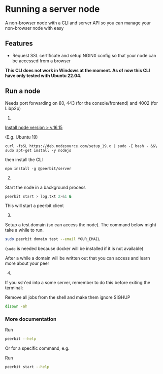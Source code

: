 # Running a server node 
A non-browser node with a CLI and server API so you can manage your non-browser node with easy

## Features
- Request SSL certificate and setup NGINX config so that your node can be accessed from a browser

**This CLI does not work in Windows at the moment. As of now this CLI have only tested with Ubuntu 22.04.**

## Run a node 
Needs port forwarding on 80, 443 (for the console/frontend) and 4002 (for Libp2p)

1. 
[Install node version > v.16.15](https://nodejs.org/en/download/package-manager/#debian-and-ubuntu-based-linux-distributions)

(E.g. Ubuntu  19)  
```
curl -fsSL https://deb.nodesource.com/setup_19.x | sudo -E bash - &&\
sudo apt-get install -y nodejs
```


then install the CLI
```
npm install -g @peerbit/server
```


2. 
Start the node in a background process
```sh
peerbit start > log.txt 2>&1 &
```

This will start a peerbit client

3.
Setup a test domain (so can access the node). The command below might take a while to run.

```sh
sudo peerbit domain test --email YOUR_EMAIL 
```

(``sudo`` is needed because docker will be installed if it is not available)

After a while a domain will be written out that you can access and learn more about your peer


4. 
If you ssh'ed into a some server, remember to do this before exiting the terminal:

Remove all jobs from the shell and make them ignore SIGHUP

```sh
disown -ah
```



### More documentation

Run
```sh
peerbit --help
```

Or for a specific command, e.g. 

Run
```sh
peerbit start --help
```
